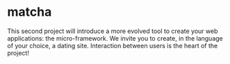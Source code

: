 # matcha
This second project will introduce a more evolved tool to create your web applications: the micro-framework. We invite you to create, in the language of your choice, a dating site. Interaction between users is the heart of the project!
